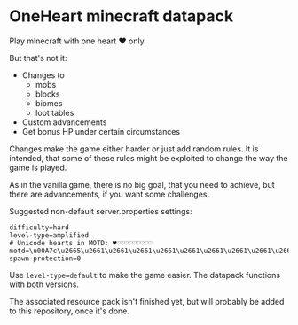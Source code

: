 # OneHeart minecraft datapack
Play minecraft with one heart ♥ only.

But that's not it:
- Changes to
    - mobs
    - blocks
    - biomes
    - loot tables
- Custom advancements
- Get bonus HP under certain circumstances

Changes make the game either harder or just add random rules. It is intended, that some of these rules might be exploited to change the way the game is played. 

As in the vanilla game, there is no big goal, that you need to achieve, but there are advancements, if you want some challenges.

Suggested non-default server.properties settings:
```
difficulty=hard
level-type=amplified
# Unicode hearts in MOTD: ♥♡♡♡♡♡♡♡♡♡
motd=\u00A7c\u2665\u2661\u2661\u2661\u2661\u2661\u2661\u2661\u2661\u2661
spawn-protection=0
```
Use `level-type=default` to make the game easier. The datapack functions with both versions.

The associated resource pack isn't finished yet, but will probably be added to this repository, once it's done.
